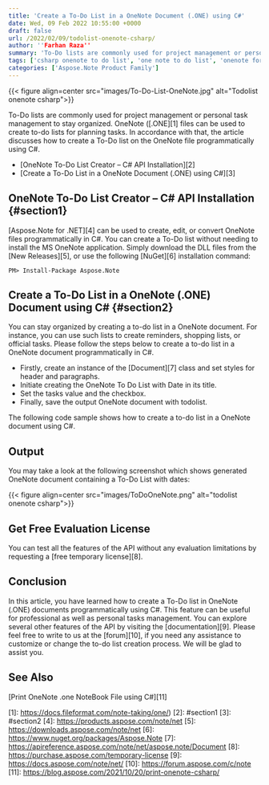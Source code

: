 ```yaml
---
title: 'Create a To-Do List in a OneNote Document (.ONE) using C#'
date: Wed, 09 Feb 2022 10:55:00 +0000
draft: false
url: /2022/02/09/todolist-onenote-csharp/
author: ''Farhan Raza''
summary: 'To-Do lists are commonly used for project management or personal task management to stay organized. OneNote (.ONE) files can be used to create to-do lists for planning tasks. In accordance with that, the article discusses how to **create a To-Do list on the OneNote file programmatically using C#**.'
tags: ['csharp onenote to do list', 'one note to do list', 'onenote for programmers', 'onenote reminders', 'onenote to do list with dates', 'onenote todolist in csharp', 'using onenote for project management', 'using onenote to stay organized']
categories: ['Aspose.Note Product Family']
---
```




{{< figure align=center src="images/To-Do-List-OneNote.jpg" alt="Todolist onenote csharp">}}


To-Do lists are commonly used for project management or personal task management to stay organized. OneNote ([.ONE][1] files can be used to create to-do lists for planning tasks. In accordance with that, the article discusses how to create a To-Do list on the OneNote file programmatically using C#.

*   [OneNote To-Do List Creator – C# API Installation][2]
*   [Create a To-Do List in a OneNote Document (.ONE) using C#][3]

## OneNote To-Do List Creator – C# API Installation {#section1}

[Aspose.Note for .NET][4] can be used to create, edit, or convert OneNote files programmatically in C#. You can create a To-Do list without needing to install the MS OneNote application. Simply download the DLL files from the [New Releases][5], or use the following [NuGet][6] installation command:

```
PM> Install-Package Aspose.Note
```

## Create a To-Do List in a OneNote (.ONE) Document using C# {#section2}

You can stay organized by creating a to-do list in a OneNote document. For instance, you can use such lists to create reminders, shopping lists, or official tasks. Please follow the steps below to create a to-do list in a OneNote document programmatically in C#.

*   Firstly, create an instance of the [Document][7] class and set styles for header and paragraphs.
*   Initiate creating the OneNote To Do List with Date in its title.
*   Set the tasks value and the checkbox.
*   Finally, save the output OneNote document with todolist.

The following code sample shows how to create a to-do list in a OneNote document using C#.



## Output

You may take a look at the following screenshot which shows generated OneNote document containing a To-Do List with dates:



{{< figure align=center src="images/ToDoOneNote.png" alt="todolist onenote csharp">}}


## Get Free Evaluation License

You can test all the features of the API without any evaluation limitations by requesting a [free temporary license][8].

## Conclusion

In this article, you have learned how to create a To-Do list in OneNote (.ONE) documents programmatically using C#. This feature can be useful for professional as well as personal tasks management. You can explore several other features of the API by visiting the [documentation][9]. Please feel free to write to us at the [forum][10], if you need any assistance to customize or change the to-do list creation process. We will be glad to assist you.

## See Also

[Print OneNote .one NoteBook File using C#][11]




[1]: https://docs.fileformat.com/note-taking/one/)
[2]: #section1
[3]: #section2
[4]: https://products.aspose.com/note/net
[5]: https://downloads.aspose.com/note/net
[6]: https://www.nuget.org/packages/Aspose.Note
[7]: https://apireference.aspose.com/note/net/aspose.note/Document
[8]: https://purchase.aspose.com/temporary-license
[9]: https://docs.aspose.com/note/net/
[10]: https://forum.aspose.com/c/note
[11]: https://blog.aspose.com/2021/10/20/print-onenote-csharp/




